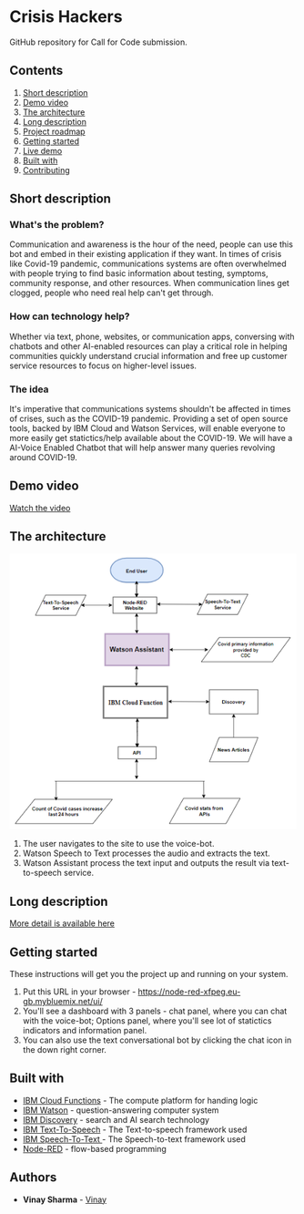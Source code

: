 # Crisis Hackers

GitHub repository for Call for Code submission.

## Contents

1. [Short description](#short-description)
1. [Demo video](#demo-video)
1. [The architecture](#the-architecture)
1. [Long description](#long-description)
1. [Project roadmap](#project-roadmap)
1. [Getting started](#getting-started)
1. [Live demo](#live-demo)
1. [Built with](#built-with)
1. [Contributing](#contributing)

## Short description

### What's the problem?

Communication and awareness is the hour of the need, people can use this bot and embed in their existing application if they want. In times of crisis like Covid-19 pandemic, communications systems are often overwhelmed with people trying to find basic information about testing, symptoms, community response, and other resources. When communication lines get clogged, people who need real help can't get through.

### How can technology help?

Whether via text, phone, websites, or communication apps, conversing with chatbots and other AI-enabled resources can play a critical role in helping communities quickly understand crucial information and free up customer service resources to focus on higher-level issues.

### The idea

It's imperative that communications systems shouldn't be affected in times of crises, such as the COVID-19 pandemic. Providing a set of open source tools, backed by IBM Cloud and Watson Services, will enable everyone to more easily get statictics/help available about the COVID-19. We will have a AI-Voice Enabled Chatbot that will help answer many queries revolving around COVID-19. 

## Demo video

[Watch the video](https://github.com/vs28031996/HackIt/blob/master/Video/demo.wmv)

## The architecture

![Architecture](https://github.com/vs28031996/HackIt/blob/master/Presentation/image.png)

1. The user navigates to the site to use the voice-bot.
2. Watson Speech to Text processes the audio and extracts the text.
3. Watson Assistant process the text input and outputs the result via text-to-speech service.

## Long description

[More detail is available here](https://github.com/vs28031996/HackIt/blob/master/Presentation/DESCRIPTION.md)

## Getting started

These instructions will get you the project up and running on your system.
1. Put this URL in your browser - https://node-red-xfpeg.eu-gb.mybluemix.net/ui/
2. You'll see a dashboard with 3 panels - chat panel, where you can chat with the voice-bot; Options panel, where you'll see lot of statictics indicators and information panel.
3. You can also use the text conversational bot by clicking the chat icon in the down right corner.

## Built with

* [IBM Cloud Functions](https://cloud.ibm.com/catalog?search=cloud%20functions#search_results) - The compute platform for handing logic
* [IBM Watson](https://www.ibm.com/watson) - question-answering computer system
* [IBM Discovery](https://www.ibm.com/in-en/cloud/watson-discovery) - search and AI search technology 
* [IBM Text-To-Speech](https://www.ibm.com/in-en/cloud/watson-text-to-speech) - The Text-to-speech framework used
* [IBM Speech-To-Text ](https://www.ibm.com/in-en/cloud/watson-speech-to-text) - The Speech-to-text framework used
* [Node-RED](https://developer.ibm.com/components/node-red/) - flow-based programming

## Authors

* **Vinay Sharma** - [Vinay](https://github.com/vs28031996)
